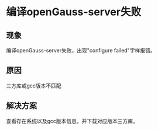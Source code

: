 # 编译openGauss-server失败

## 现象
编译openGauss-server失败，出现"configure failed"字样报错。

## 原因
三方库或gcc版本不匹配

## 解决方案
查看存在系统以及gcc版本信息，并下载对应版本三方库。